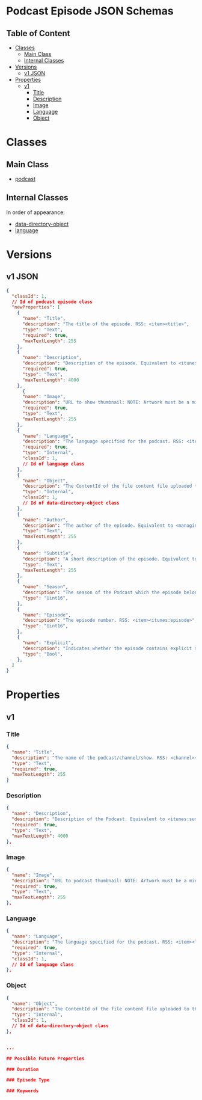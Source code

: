 Podcast Episode JSON Schemas
============================

Table of Content
----------------
<!-- TOC START min:1 max:3 link:true asterisk:false update:true -->
- [Classes](#classes)
  - [Main Class](#main-class)
  - [Internal Classes](#internal-classes)
- [Versions](#versions)
  - [v1 JSON](#v1-json)
- [Properties](#properties)
  - [v1](#v1)
    - [Title](#title)
    - [Description](#description)
    - [Image](#image)
    - [Language](#language)
    - [Object](#object)
<!-- TOC END -->

# Classes

## Main Class
- [podcast](/joystream-content-system/classes/podcast/podcast-episode.md)

## Internal Classes
In order of appearance:
- [data-directory-object](joystream-content-system/schemas/general/data-directory-object.md)
- [language](/joystream-content-system/classes/general/language.md)

# Versions

## v1 JSON

```json
{
  "classId": 1,
  // Id of podcast episode class
  "newProperties": [
    {
      "name": "Title",
      "description": "The title of the episode. RSS: <item><title>",
      "type": "Text",
      "required": true,
      "maxTextLength": 255
    },
    {
      "name": "Description",
      "description": "Description of the episode. Equivalent to <itunes:summary>. RSS: <item><description> OR <item><itunes:summary>",
      "required": true,
      "type": "Text",
      "maxTextLength": 4000
    },
	  {
      "name": "Image",
      "description": "URL to show thumbnail: NOTE: Artwork must be a minimum size of 1400 x 1400 pixels and a maximum size of 3000 x 3000 pixels, in JPEG or PNG format, 72 dpi, with appropriate file extensions (.jpg, .png), and in the RGB colorspace. Equivalent to <itunes:image>. RSS: <item><image><url> OR <item><itunes:image>",
      "required": true,
      "type": "Text",
      "maxTextLength": 255
    },
    {
      "name": "Language",
      "description": "The language specified for the podcast. RSS: <item><language>",
      "required": true,
      "type": "Internal",
      "classId": 1,
      // Id of language class
    },
    {
      "name": "Object",
      "description": "The ContentId of the file content file uploaded to the dataDirectory",
      "type": "Internal",
      "classId": 1,
      // Id of data-directory-object class
    },
    {
      "name": "Author",
      "description": "The author of the episode. Equivalent to <managingEditor> and <itunes:author>. RSS: <item><managingEditor> OR <item><itunes:author>",
      "type": "Text",
      "maxTextLength": 255
    },
    {
      "name": "Subtitle",
      "description": "A short description of the episode. Equivalent to <itunes:subtitle>. RSS: <item><itunes:subtitle>",
      "type": "Text",
      "maxTextLength": 255
    },
    {
      "name": "Season",
      "description": "The season of the Podcast which the episode belongs to.  RSS: <item><itunes:season>",
      "type": "Uint16",
    },
    {
      "name": "Episode",
      "description": "The episode number. RSS: <item><itunes:episode>",
      "type": "Uint16",
    },
    {
      "name": "Explicit",
      "description": "Indicates whether the episode contains explicit material. You can specify the following values:. RSS: <item><itunes:explicit> ",
      "type": "Bool",
    },
  ]
}
```

# Properties

## v1

### Title
```json
{
  "name": "Title",
  "description": "The name of the podcast/channel/show. RSS: <channel><title>",
  "type": "Text",
  "required": true,
  "maxTextLength": 255
}
```

### Description
```json
{
  "name": "Description",
  "description": "Description of the Podcast. Equivalent to <itunes:summary>. RSS: <channel><description> OR <channel><itunes:summary>",
  "required": true,
  "type": "Text",
  "maxTextLength": 4000
},
```

### Image
```json
{
  "name": "Image",
  "description": "URL to podcast thumbnail: NOTE: Artwork must be a minimum size of 1400 x 1400 pixels and a maximum size of 3000 x 3000 pixels, in JPEG or PNG format, 72 dpi, with appropriate file extensions (.jpg, .png), and in the RGB colorspace. Equivalent to <itunes:image>. RSS: <channel><image><url> OR <channel><itunes:image>",
  "required": true,
  "type": "Text",
  "maxTextLength": 255
},
```

### Language
```json
{
  "name": "Language",
  "description": "The language specified for the podcast. RSS: <item><language>",
  "required": true,
  "type": "Internal",
  "classId": 1,
  // Id of language class
},
```

### Object
```json
{
  "name": "Object",
  "description": "The ContentId of the file content file uploaded to the dataDirectory",
  "type": "Internal",
  "classId": 1,
  // Id of data-directory-object class
},


...

## Possible Future Properties

### Duration

### Episode Type

### Keywords
